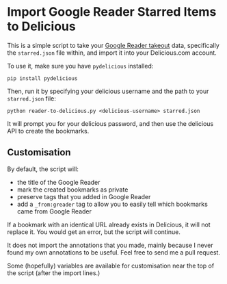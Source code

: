 Import Google Reader Starred Items to Delicious
===============================================

This is a simple script to take your 
[Google Reader takeout](https://www.google.com/takeout/#custom:reader) data,
specifically the `starred.json` file within, and import it into your Delicious.com account.

To use it, make sure you have `pydelicious` installed:

    pip install pydelicious

Then, run it by specifying your delicious username and the path to your `starred.json` file:

    python reader-to-delicious.py <delicious-username> starred.json

It will prompt you for your delicious password, and then use the delicious API to create
the bookmarks.


Customisation
-------------

By default, the script will:

* the title of the Google Reader
* mark the created bookmarks as private
* preserve tags that you added in Google Reader
* add a `_from:greader` tag to allow you to easily tell which bookmarks came from
  Google Reader

If a bookmark with an identical URL already exists in Delicious,
it will not replace it. You would get an error, but the script will continue.

It does not import the annotations that you made, mainly because I never found
my own annotations to be useful. Feel free to send me a pull request.

Some (hopefully) variables are available for customisation near the top of the
script (after the import lines.)
